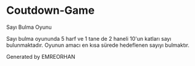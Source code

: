 # Coutdown-Game

Sayı Bulma Oyunu

Sayı bulma oyununda 5 harf ve 1 tane de 2 haneli 10'un katları sayı bulunmaktadır. Oyunun amacı en kısa sürede hedeflenen sayıyı bulmaktır.

Generated by EMREORHAN
